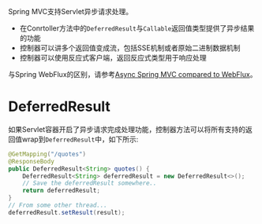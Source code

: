 Spring MVC支持Servlet异步请求处理。
- 在Conrtoller方法中的`DeferredResult`与`Callable`返回值类型提供了异步结果的功能
- 控制器可以讲多个返回值变成流，包括SSE机制或者原始二进制数据机制
- 控制器可以使用反应式客户端，返回反应式类型用于响应处理

与Spring WebFlux的区别，请参考[Async Spring MVC compared to WebFlux](https://docs.spring.io/spring-framework/reference/web/webmvc/mvc-ann-async.html#mvc-ann-async-vs-webflux)。
# DeferredResult
如果Servlet容器开启了异步请求完成处理功能，控制器方法可以将所有支持的返回值wrap到`DeferredResult`中，如下所示:
```java
@GetMapping("/quotes")
@ResponseBody
public DeferredResult<String> quotes() {
	DeferredResult<String> deferredResult = new DeferredResult<>();
	// Save the deferredResult somewhere..
	return deferredResult;
}
// From some other thread...
deferredResult.setResult(result);
```
